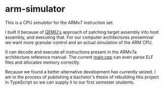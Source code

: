 # arm-simulator
This is a CPU *simulator* for the ARMv7 instruction set.

I built it because of [QEMU's](https://www.qemu.org/) approach of patching target assembly into host assembly, and executing that.
For our computer architectures proseminar we want more granular control and an actual simulation of the ARM CPU.

It can decode and execute all instructions present in the ARMv7a architecture reference manual.
The current [main.cpp](main.cpp) can even parse ELF files and allocates memory correctly.

Because we found a better alternative development has currently seized.
I am in the process of publishing a bachelor's thesis of rebuilding this project in TypeScript so we can supply it to our first semester students.
